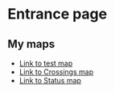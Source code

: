 # Entrance page

## My maps

 - [Link to test map](https://rosshug.github.io/ATS/bokeh_test.html)
 - [Link to Crossings map](https://rosshug.github.io/ATS/crossings.html)
 - [Link to Status map](https://rosshug.github.io/ATS/status.html)

